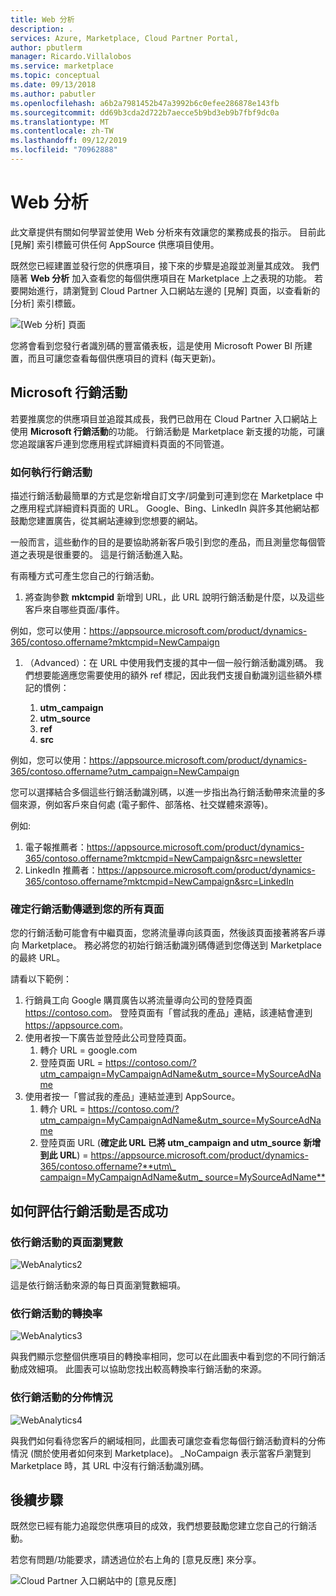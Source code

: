 ```yaml
---
title: Web 分析
description: .
services: Azure, Marketplace, Cloud Partner Portal,
author: pbutlerm
manager: Ricardo.Villalobos
ms.service: marketplace
ms.topic: conceptual
ms.date: 09/13/2018
ms.author: pabutler
ms.openlocfilehash: a6b2a7981452b47a3992b6c0efee286878e143fb
ms.sourcegitcommit: dd69b3cda2d722b7aecce5b9bd3eb9b7fbf9dc0a
ms.translationtype: MT
ms.contentlocale: zh-TW
ms.lasthandoff: 09/12/2019
ms.locfileid: "70962888"
---
```

<a name="web-analytics"></a>Web 分析
=============

此文章提供有關如何學習並使用 Web 分析來有效讓您的業務成長的指示。 目前此 [見解] 索引標籤可供任何 AppSource 供應項目使用。

既然您已經建置並發行您的供應項目，接下來的步驟是追蹤並測量其成效。 我們隨著 **Web 分析** 加入查看您的每個供應項目在 Marketplace 上之表現的功能。 若要開始進行，請瀏覽到 Cloud Partner 入口網站左邊的 [見解] 頁面，以查看新的 [分析] 索引標籤。

![[Web 分析] 頁面](./media/si-getting-started/WebAnalytics1.png)

您將會看到您發行者識別碼的豐富儀表板，這是使用 Microsoft Power BI 所建置，而且可讓您查看每個供應項目的資料 (每天更新)。

<a name="microsoft-campaigns"></a>**Microsoft 行銷活動**
-----------------------

若要推廣您的供應項目並追蹤其成長，我們已啟用在 Cloud Partner 入口網站上使用 **Microsoft 行銷活動**的功能。 行銷活動是 Marketplace 新支援的功能，可讓您追蹤讓客戶連到您應用程式詳細資料頁面的不同管道。

### <a name="how-to-make-a-campaign"></a>**如何執行行銷活動**

描述行銷活動最簡單的方式是您新增自訂文字/詞彙到可連到您在 Marketplace 中之應用程式詳細資料頁面的 URL。 Google、Bing、LinkedIn 與許多其他網站都鼓勵您建置廣告，從其網站連線到您想要的網站。

一般而言，這些動作的目的是要協助將新客戶吸引到您的產品，而且測量您每個管道之表現是很重要的。 這是行銷活動進入點。

有兩種方式可產生您自己的行銷活動。

1. 將查詢參數 **mktcmpid** 新增到 URL，此 URL 說明行銷活動是什麼，以及這些客戶來自哪些頁面/事件。

例如，您可以使用：<https://appsource.microsoft.com/product/dynamics-365/contoso.offername?mktcmpid=NewCampaign>

1. （Advanced）：在 URL 中使用我們支援的其中一個一般行銷活動識別碼。 我們想要能適應您需要使用的額外 ref 標記，因此我們支援自動識別這些額外標記的慣例：
    
    1. **utm\_campaign**
    2. **utm\_source**
    3. **ref**
    4. **src**

例如，您可以使用：<https://appsource.microsoft.com/product/dynamics-365/contoso.offername?utm_campaign=NewCampaign>

您可以選擇結合多個這些行銷活動識別碼，以進一步指出為行銷活動帶來流量的多個來源，例如客戶來自何處 (電子郵件、部落格、社交媒體來源等)。

例如:

1. 電子報推薦者：<https://appsource.microsoft.com/product/dynamics-365/contoso.offername?mktcmpid=NewCampaign&src=newsletter>
2. LinkedIn 推薦者：<https://appsource.microsoft.com/product/dynamics-365/contoso.offername?mktcmpid=NewCampaign&src=LinkedIn>

### <a name="ensuring-campaigns-pass-through-all-your-pages"></a>**確定行銷活動傳遞到您的所有頁面**

您的行銷活動可能會有中繼頁面，您將流量導向該頁面，然後該頁面接著將客戶導向 Marketplace。 務必將您的初始行銷活動識別碼傳遞到您傳送到 Marketplace 的最終 URL。

請看以下範例：

1. 行銷員工向 Google 購買廣告以將流量導向公司的登陸頁面 <https://contoso.com>。 登陸頁面有「嘗試我的產品」連結，該連結會連到 <https://appsource.com>。
2. 使用者按一下廣告並登陸此公司登陸頁面。
    1.  轉介 URL = google.com
    2.  登陸頁面 URL = <https://contoso.com/?utm_campaign=MyCampaignAdName&utm_source=MySourceAdName>
3. 使用者按一「嘗試我的產品」連結並連到 AppSource。
    1. 轉介 URL =  <https://contoso.com/?utm_campaign=MyCampaignAdName&utm_source=MySourceAdName>
    2. 登陸頁面 URL (**確定此 URL 已將 utm\_campaign and  utm\_source 新增到此 URL**) =  [https://appsource.microsoft.com/product/dynamics-365/contoso.offername?**utm\_ campaign=MyCampaignAdName&utm\_ source=MySourceAdName**](https://appsource.microsoft.com/product/dynamics-365/contoso.offername?utm_campaign=MyCampaignAdName&utm_source=MySourceAdName)

<a name="how-to-evaluate-the-success-of-a-campaign"></a>如何評估行銷活動是否成功
-----------------------------------------

### <a name="page-visits-by-campaign"></a>**依行銷活動的頁面瀏覽數**

![WebAnalytics2](./media/si-getting-started/WebAnalytics2.png)

這是依行銷活動來源的每日頁面瀏覽數細項。

### <a name="conversion-rate-by-campaign"></a>**依行銷活動的轉換率**

![WebAnalytics3](./media/si-getting-started/WebAnalytics3.png)

與我們顯示您整個供應項目的轉換率相同，您可以在此圖表中看到您的不同行銷活動成效細項。 此圖表可以協助您找出較高轉換率行銷活動的來源。

### <a name="distribution-by-campaign"></a>**依行銷活動的分佈情況**

![WebAnalytics4](./media/si-getting-started/WebAnalytics4.png)

與我們如何看待您客戶的網域相同，此圖表可讓您查看您每個行銷活動資料的分佈情況 (關於使用者如何來到 Marketplace)。 \_NoCampaign 表示當客戶瀏覽到 Marketplace 時，其 URL 中沒有行銷活動識別碼。

<a name="next-steps"></a>**後續步驟**
--------------

既然您已經有能力追蹤您供應項目的成效，我們想要鼓勵您建立您自己的行銷活動。

若您有問題/功能要求，請透過位於右上角的 [意見反應] 來分享。

![Cloud Partner 入口網站中的 [意見反應]](./media/si-getting-started/WebAnalytics5.png)
